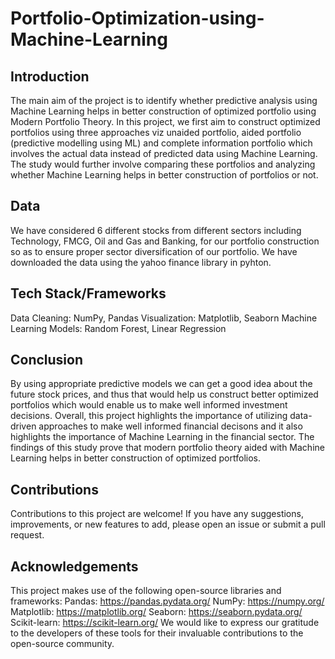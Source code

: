 # Portfolio-Optimization-using-Machine-Learning

## Introduction
The main aim of the project is to identify whether predictive analysis using Machine Learning helps in better construction of optimized portfolio using Modern Portfolio Theory.
In this project, we first aim to construct optimized portfolios using three approaches viz unaided portfolio, aided portfolio (predictive modelling using ML) and complete information portfolio which involves the actual data instead of predicted data using Machine Learning. The study would further involve comparing these portfolios and analyzing whether Machine Learning helps in better construction of portfolios or not.

## Data
We have considered 6 different stocks from different sectors including Technology, FMCG, Oil and Gas and Banking, for our portfolio construction so as to ensure proper sector diversification of our portfolio. 
We have downloaded the data using the yahoo finance library in pyhton.

## Tech Stack/Frameworks
Data Cleaning: NumPy, Pandas
Visualization: Matplotlib, Seaborn
Machine Learning Models: Random Forest, Linear Regression

## Conclusion
By using appropriate predictive models we can get a good idea about the future stock prices, and thus that would help us construct better optimized portfolios which would enable us to make well informed investment decisions.
Overall, this project highlights the importance of utilizing data-driven approaches to make well informed financial decisons and it also highlights the importance of Machine Learning in the financial sector. The findings of this study prove that modern portfolio theory aided with Machine Learning helps in better construction of optimized portfolios.

## Contributions
Contributions to this project are welcome! If you have any suggestions, improvements, or new features to add, please open an issue or submit a pull request.

## Acknowledgements
This project makes use of the following open-source libraries and frameworks:
Pandas: https://pandas.pydata.org/
NumPy: https://numpy.org/
Matplotlib: https://matplotlib.org/
Seaborn: https://seaborn.pydata.org/
Scikit-learn: https://scikit-learn.org/
We would like to express our gratitude to the developers of these tools for their invaluable contributions to the open-source community.

